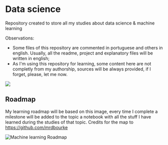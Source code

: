# Data science
Repository created to store all my studies about data science &amp; machine learning

Observations:

* Some files of this repository are commented in portuguese and others in english. Usually, all the readme, project and explanatory files will be written in english;
* As I'm using this repository for learning, some content here are not completly from my authorship, sources will be always provided, if I forget, please, let me now.

<img src="https://img.shields.io/github/repo-size/vicotrbb/machine_learning" style=" float:left, margin-right:10px" />

## Roadmap

My learning roadmap will be based on this image, every time I complete a milestone will be added to the topic a notebook with all the stuff I have learned during the studies of that topic. Credits for the map to https://github.com/mrdbourke


![Machine learning Roadmap](https://github.com/vicotrbb/data_science/blob/master/misc/2020-ml-roadmap-full.png)
